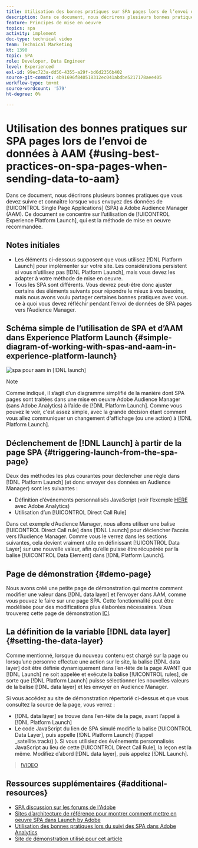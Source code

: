 ```yaml
---
title: Utilisation des bonnes pratiques sur SPA pages lors de l’envoi de données à AAM
description: Dans ce document, nous décrirons plusieurs bonnes pratiques que vous devez suivre et connaître lorsque vous envoyez des données d’applications d’une seule page (SPA) à Adobe Audience Manager (AAM). Ce document se concentre sur l’utilisation de Launch by Adobe, qui est la méthode de mise en oeuvre recommandée.
feature: Principes de mise en oeuvre
topics: spa
activity: implement
doc-type: technical video
team: Technical Marketing
kt: 1390
topic: SPA
role: Developer, Data Engineer
level: Experienced
exl-id: 99ec723a-dd56-4355-a29f-bd6d2356b402
source-git-commit: 4b91696f840518312ec041abdbe5217178aee405
workflow-type: tm+mt
source-wordcount: '579'
ht-degree: 0%

---
```


# Utilisation des bonnes pratiques sur SPA pages lors de l’envoi de données à AAM {#using-best-practices-on-spa-pages-when-sending-data-to-aam}

Dans ce document, nous décrirons plusieurs bonnes pratiques que vous devez suivre et connaître lorsque vous envoyez des données de [!UICONTROL Single Page Applications] (SPA) à Adobe Audience Manager (AAM). Ce document se concentre sur l’utilisation de [!UICONTROL Experience Platform Launch], qui est la méthode de mise en oeuvre recommandée.

## Notes initiales

* Les éléments ci-dessous supposent que vous utilisez [!DNL Platform Launch] pour implémenter sur votre site. Les considérations persistent si vous n’utilisez pas [!DNL Platform Launch], mais vous devez les adapter à votre méthode de mise en oeuvre.
* Tous les SPA sont différents. Vous devrez peut-être donc ajuster certains des éléments suivants pour répondre le mieux à vos besoins, mais nous avons voulu partager certaines bonnes pratiques avec vous. ce à quoi vous devez réfléchir pendant l’envoi de données de SPA pages vers l’Audience Manager.

## Schéma simple de l’utilisation de SPA et d’AAM dans Experience Platform Launch {#simple-diagram-of-working-with-spas-and-aam-in-experience-platform-launch}

![spa pour aam in  [!DNL launch]](assets/spa_for_aam_in_launch.png)

>[!NOTE]
>Comme indiqué, il s’agit d’un diagramme simplifié de la manière dont SPA pages sont traitées dans une mise en oeuvre Adobe Audience Manager (sans Adobe Analytics) à l’aide de [!DNL Platform Launch]. Comme vous pouvez le voir, c&#39;est assez simple, avec la grande décision étant comment vous allez communiquer un changement d&#39;affichage (ou une action) à [!DNL Platform Launch].

## Déclenchement de [!DNL Launch] à partir de la page SPA {#triggering-launch-from-the-spa-page}

Deux des méthodes les plus courantes pour déclencher une règle dans [!DNL Platform Launch] (et donc envoyer des données en Audience Manager) sont les suivantes :

* Définition d’événements personnalisés JavaScript (voir l’exemple [HERE](https://helpx.adobe.com/analytics/kt/using/spa-analytics-best-practices-feature-video-use.html) avec Adobe Analytics)
* Utilisation d’un [!UICONTROL Direct Call Rule]

Dans cet exemple d’Audience Manager, nous allons utiliser une balise [!UICONTROL Direct Call rule] dans [!DNL Launch] pour déclencher l’accès vers l’Audience Manager. Comme vous le verrez dans les sections suivantes, cela devient vraiment utile en définissant [!UICONTROL Data Layer] sur une nouvelle valeur, afin qu’elle puisse être récupérée par la balise [!UICONTROL Data Element] dans [!DNL Platform Launch].

## Page de démonstration {#demo-page}

Nous avons créé une petite page de démonstration qui montre comment modifier une valeur dans [!DNL data layer] et l’envoyer dans AAM, comme vous pouvez le faire sur une page SPA. Cette fonctionnalité peut être modélisée pour des modifications plus élaborées nécessaires. Vous trouverez cette page de démonstration [ICI](https://aam.enablementadobe.com/SPA-Launch.html).

## La définition de la variable [!DNL data layer] {#setting-the-data-layer}

Comme mentionné, lorsque du nouveau contenu est chargé sur la page ou lorsqu’une personne effectue une action sur le site, la balise [!DNL data layer] doit être définie dynamiquement dans l’en-tête de la page AVANT que [!DNL Launch] ne soit appelée et exécute la balise [!UICONTROL rules], de sorte que [!DNL Platform Launch] puisse sélectionner les nouvelles valeurs de la balise [!DNL data layer] et les envoyer en Audience Manager.

Si vous accédez au site de démonstration répertorié ci-dessus et que vous consultez la source de la page, vous verrez :

* [!DNL data layer] se trouve dans l’en-tête de la page, avant l’appel à [!DNL Platform Launch]
* Le code JavaScript du lien de SPA simulé modifie la balise [!UICONTROL Data Layer], puis appelle [!DNL Platform Launch] (l’appel _satellite.track() ). Si vous utilisiez des événements personnalisés JavaScript au lieu de cette [!UICONTROL Direct Call Rule], la leçon est la même. Modifiez d’abord [!DNL data layer], puis appelez [!DNL Launch].

>[!VIDEO](https://video.tv.adobe.com/v/23322/?quality=12)

## Ressources supplémentaires {#additional-resources}

* [SPA discussion sur les forums de l&#39;Adobe](https://forums.adobe.com/thread/2451022)
* [Sites d’architecture de référence pour montrer comment mettre en oeuvre SPA dans Launch by Adobe](https://helpx.adobe.com/experience-manager/kt/integration/using/launch-reference-architecture-SPA-tutorial-implement.html)
* [Utilisation des bonnes pratiques lors du suivi des SPA dans Adobe Analytics](https://helpx.adobe.com/analytics/kt/using/spa-analytics-best-practices-feature-video-use.html)
* [Site de démonstration utilisé pour cet article](https://aam.enablementadobe.com/SPA-Launch.html)
